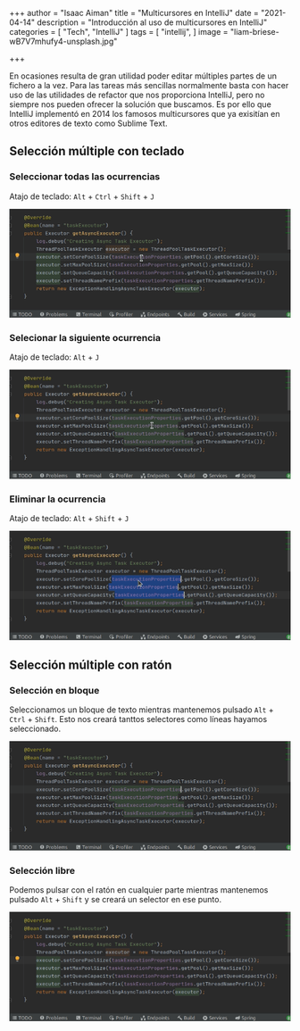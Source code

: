 +++
author = "Isaac Aiman"
title = "Multicursores en IntelliJ"
date = "2021-04-14"
description = "Introducción al uso de multicursores en IntelliJ"
categories = [
    "Tech",
    "IntelliJ"
]
tags = [
    "intellij",
]
image = "liam-briese-wB7V7mhufy4-unsplash.jpg"

+++

En ocasiones resulta de gran utilidad poder editar múltiples partes de un fichero a la vez. Para las tareas más sencillas normalmente basta con hacer uso de las utilidades de refactor que nos proporciona IntelliJ, pero no siempre nos pueden ofrecer la solución que buscamos. Es por ello que IntelliJ implementó en 2014 los famosos multicursores que ya exisitían en otros editores de texto como Sublime Text. 


## Selección múltiple con teclado

### Seleccionar todas las ocurrencias
Atajo de teclado: `Alt` + `Ctrl` + `Shift` + `J`

![](todas-ocurrencias.gif)

### Selecionar la siguiente ocurrencia
Atajo de teclado: `Alt` + `J`

![](siguiente-ocurrencia.gif)


### Eliminar la ocurrencia
Atajo de teclado: `Alt` + `Shift` + `J`

![](eliminar-ocurrencia.gif)


## Selección múltiple con ratón

### Selección en bloque
Seleccionamos un bloque de texto mientras mantenemos pulsado `Alt` + `Ctrl` + `Shift`. Esto nos creará tanttos selectores como líneas hayamos seleccionado.

![](seleccion-bloque.gif)


### Selección libre
Podemos pulsar con el ratón en cualquier parte mientras mantenemos pulsado `Alt` + `Shift`  y se creará un selector en ese punto.

![](seleccion-libre.gif)